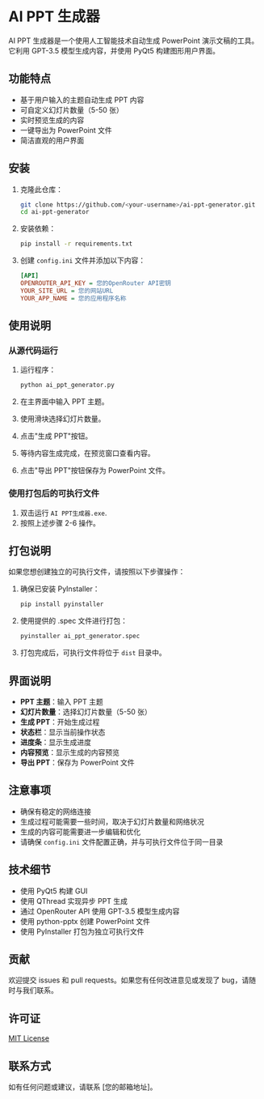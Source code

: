 # AI PPT 生成器

AI PPT 生成器是一个使用人工智能技术自动生成 PowerPoint 演示文稿的工具。它利用 GPT-3.5 模型生成内容，并使用 PyQt5 构建图形用户界面。

## 功能特点

- 基于用户输入的主题自动生成 PPT 内容
- 可自定义幻灯片数量（5-50 张）
- 实时预览生成的内容
- 一键导出为 PowerPoint 文件
- 简洁直观的用户界面

## 安装

1. 克隆此仓库：
   ```bash
   git clone https://github.com/<your-username>/ai-ppt-generator.git
   cd ai-ppt-generator
   ```

2. 安装依赖：
   ```bash
   pip install -r requirements.txt
   ```

3. 创建 `config.ini` 文件并添加以下内容：
   ```ini
   [API]
   OPENROUTER_API_KEY = 您的OpenRouter API密钥
   YOUR_SITE_URL = 您的网站URL
   YOUR_APP_NAME = 您的应用程序名称
   ```

## 使用说明

### 从源代码运行

1. 运行程序：
   ```bash
   python ai_ppt_generator.py
   ```

2. 在主界面中输入 PPT 主题。
3. 使用滑块选择幻灯片数量。
4. 点击"生成 PPT"按钮。
5. 等待内容生成完成，在预览窗口查看内容。
6. 点击"导出 PPT"按钮保存为 PowerPoint 文件。

### 使用打包后的可执行文件

1. 双击运行 `AI PPT生成器.exe`.
2. 按照上述步骤 2-6 操作。

## 打包说明

如果您想创建独立的可执行文件，请按照以下步骤操作：

1. 确保已安装 PyInstaller：
   ```bash
   pip install pyinstaller
   ```

2. 使用提供的 .spec 文件进行打包：
   ```bash
   pyinstaller ai_ppt_generator.spec
   ```

3. 打包完成后，可执行文件将位于 `dist` 目录中。

## 界面说明

- **PPT 主题**：输入 PPT 主题
- **幻灯片数量**：选择幻灯片数量（5-50 张）
- **生成 PPT**：开始生成过程
- **状态栏**：显示当前操作状态
- **进度条**：显示生成进度
- **内容预览**：显示生成的内容预览
- **导出 PPT**：保存为 PowerPoint 文件

## 注意事项

- 确保有稳定的网络连接
- 生成过程可能需要一些时间，取决于幻灯片数量和网络状况
- 生成的内容可能需要进一步编辑和优化
- 请确保 `config.ini` 文件配置正确，并与可执行文件位于同一目录

## 技术细节

- 使用 PyQt5 构建 GUI
- 使用 QThread 实现异步 PPT 生成
- 通过 OpenRouter API 使用 GPT-3.5 模型生成内容
- 使用 python-pptx 创建 PowerPoint 文件
- 使用 PyInstaller 打包为独立可执行文件

## 贡献

欢迎提交 issues 和 pull requests。如果您有任何改进意见或发现了 bug，请随时与我们联系。

## 许可证

[MIT License](LICENSE)

## 联系方式

如有任何问题或建议，请联系 [您的邮箱地址]。